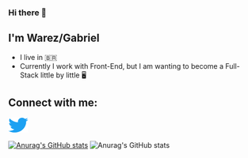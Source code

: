 ### Hi there 👏
## I'm Warez/Gabriel
- I live in :brazil:
- Currently I work with Front-End, but I am wanting to become a Full-Stack little by little 🖥️
## Connect with me:
<a href="https://twitter.com/WarezThe">
  <img height="30" width="40" src="https://raw.githubusercontent.com/devicons/devicon/master/icons/twitter/twitter-original.svg">
</a>

[![Anurag's GitHub stats](https://github-readme-stats.vercel.app/api?username=TheWarez)](https://github.com/TheWarez/TheWarez)
![Anurag's GitHub stats](https://github-readme-stats.vercel.app/api?username=TheWarez_icons=true&theme=onedark)
